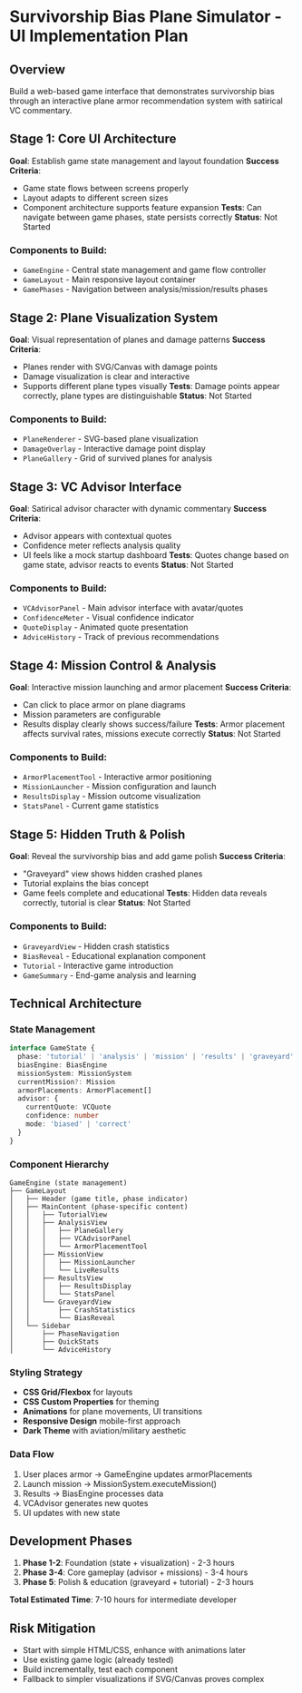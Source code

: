 # Survivorship Bias Plane Simulator - UI Implementation Plan

## Overview
Build a web-based game interface that demonstrates survivorship bias through an interactive plane armor recommendation system with satirical VC commentary.

## Stage 1: Core UI Architecture
**Goal**: Establish game state management and layout foundation
**Success Criteria**: 
- Game state flows between screens properly
- Layout adapts to different screen sizes
- Component architecture supports feature expansion
**Tests**: Can navigate between game phases, state persists correctly
**Status**: Not Started

### Components to Build:
- `GameEngine` - Central state management and game flow controller
- `GameLayout` - Main responsive layout container
- `GamePhases` - Navigation between analysis/mission/results phases

## Stage 2: Plane Visualization System  
**Goal**: Visual representation of planes and damage patterns
**Success Criteria**:
- Planes render with SVG/Canvas with damage points
- Damage visualization is clear and interactive
- Supports different plane types visually
**Tests**: Damage points appear correctly, plane types are distinguishable
**Status**: Not Started

### Components to Build:
- `PlaneRenderer` - SVG-based plane visualization
- `DamageOverlay` - Interactive damage point display
- `PlaneGallery` - Grid of survived planes for analysis

## Stage 3: VC Advisor Interface
**Goal**: Satirical advisor character with dynamic commentary
**Success Criteria**:
- Advisor appears with contextual quotes
- Confidence meter reflects analysis quality
- UI feels like a mock startup dashboard
**Tests**: Quotes change based on game state, advisor reacts to events
**Status**: Not Started

### Components to Build:
- `VCAdvisorPanel` - Main advisor interface with avatar/quotes
- `ConfidenceMeter` - Visual confidence indicator
- `QuoteDisplay` - Animated quote presentation
- `AdviceHistory` - Track of previous recommendations

## Stage 4: Mission Control & Analysis
**Goal**: Interactive mission launching and armor placement
**Success Criteria**:
- Can click to place armor on plane diagrams
- Mission parameters are configurable
- Results display clearly shows success/failure
**Tests**: Armor placement affects survival rates, missions execute correctly
**Status**: Not Started

### Components to Build:
- `ArmorPlacementTool` - Interactive armor positioning
- `MissionLauncher` - Mission configuration and launch
- `ResultsDisplay` - Mission outcome visualization
- `StatsPanel` - Current game statistics

## Stage 5: Hidden Truth & Polish
**Goal**: Reveal the survivorship bias and add game polish
**Success Criteria**:
- "Graveyard" view shows hidden crashed planes
- Tutorial explains the bias concept
- Game feels complete and educational
**Tests**: Hidden data reveals correctly, tutorial is clear
**Status**: Not Started

### Components to Build:
- `GraveyardView` - Hidden crash statistics
- `BiasReveal` - Educational explanation component
- `Tutorial` - Interactive game introduction
- `GameSummary` - End-game analysis and learning

## Technical Architecture

### State Management
```typescript
interface GameState {
  phase: 'tutorial' | 'analysis' | 'mission' | 'results' | 'graveyard'
  biasEngine: BiasEngine
  missionSystem: MissionSystem
  currentMission?: Mission
  armorPlacements: ArmorPlacement[]
  advisor: {
    currentQuote: VCQuote
    confidence: number
    mode: 'biased' | 'correct'
  }
}
```

### Component Hierarchy
```
GameEngine (state management)
├── GameLayout
│   ├── Header (game title, phase indicator)
│   ├── MainContent (phase-specific content)
│   │   ├── TutorialView
│   │   ├── AnalysisView
│   │   │   ├── PlaneGallery
│   │   │   ├── VCAdvisorPanel
│   │   │   └── ArmorPlacementTool
│   │   ├── MissionView
│   │   │   ├── MissionLauncher
│   │   │   └── LiveResults
│   │   ├── ResultsView
│   │   │   ├── ResultsDisplay
│   │   │   └── StatsPanel
│   │   └── GraveyardView
│   │       ├── CrashStatistics
│   │       └── BiasReveal
│   └── Sidebar
│       ├── PhaseNavigation
│       ├── QuickStats
│       └── AdviceHistory
```

### Styling Strategy
- **CSS Grid/Flexbox** for layouts
- **CSS Custom Properties** for theming
- **Animations** for plane movements, UI transitions
- **Responsive Design** mobile-first approach
- **Dark Theme** with aviation/military aesthetic

### Data Flow
1. User places armor → GameEngine updates armorPlacements
2. Launch mission → MissionSystem.executeMission()
3. Results → BiasEngine processes data
4. VCAdvisor generates new quotes
5. UI updates with new state

## Development Phases
1. **Phase 1-2**: Foundation (state + visualization) - 2-3 hours
2. **Phase 3-4**: Core gameplay (advisor + missions) - 3-4 hours  
3. **Phase 5**: Polish & education (graveyard + tutorial) - 2-3 hours

**Total Estimated Time**: 7-10 hours for intermediate developer

## Risk Mitigation
- Start with simple HTML/CSS, enhance with animations later
- Use existing game logic (already tested) 
- Build incrementally, test each component
- Fallback to simpler visualizations if SVG/Canvas proves complex